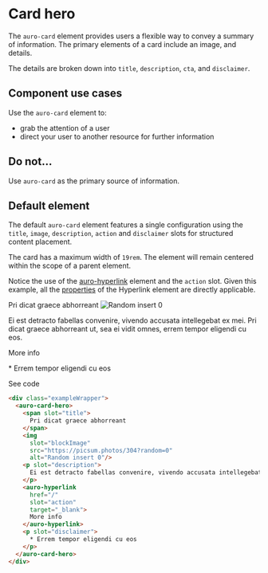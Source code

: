 # Card hero

The `auro-card` element provides users a flexible way to convey a summary of information. The primary elements of a card include an image, and details.

The details are broken down into `title`, `description`, `cta`, and `disclaimer`.

## Component use cases

Use the `auro-card` element to:

* grab the attention of a user
* direct your user to another resource for further information

## Do not...

Use `auro-card` as the primary source of information.

## Default element

The default `auro-card` element features a single configuration using the `title`, `image`, `description`, `action` and `disclaimer` slots for structured content placement.

The card has a maximum width of `19rem`. The element will remain centered within the scope of a parent element.

Notice the use of the [auro-hyperlink](https://auro.alaskaair.com/components/auro/hyperlink) element and the `action` slot. Given this example, all the [properties](https://auro.alaskaair.com/components/auro/hyperlink/api) of the Hyperlink element are directly applicable.

<div class="exampleWrapper">
  <auro-card-hero>
    <span slot="title">
      Pri dicat graece abhorreant
    </span>
    <img
      slot="image"
      src="https://picsum.photos/304?random=0"
      alt="Random insert 0"/>
    <p slot="description">
      Ei est detracto fabellas convenire, vivendo accusata intellegebat ex mei. Pri dicat graece abhorreant ut, sea ei vidit omnes, errem tempor eligendi cu eos.
    </p>
    <auro-hyperlink
      href="/"
      slot="action"
      target="_blank">
      More info
    </auro-hyperlink>
    <p slot="disclaimer">
      * Errem tempor eligendi cu eos
    </p>
  </auro-card-hero>
</div>

<auro-accordion lowProfile justifyRight>
<span slot="trigger">See code</span>

```html
<div class="exampleWrapper">
  <auro-card-hero>
    <span slot="title">
      Pri dicat graece abhorreant
    </span>
    <img
      slot="blockImage"
      src="https://picsum.photos/304?random=0"
      alt="Random insert 0"/>
    <p slot="description">
      Ei est detracto fabellas convenire, vivendo accusata intellegebat ex mei. Pri dicat graece abhorreant ut, sea ei vidit omnes, errem tempor eligendi cu eos.
    </p>
    <auro-hyperlink
      href="/"
      slot="action"
      target="_blank">
      More info
    </auro-hyperlink>
    <p slot="disclaimer">
      * Errem tempor eligendi cu eos
    </p>
  </auro-card-hero>
</div>
```

</auro-accordion>
